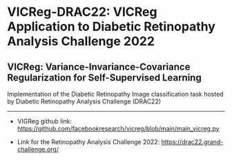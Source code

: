 # VICReg-DRAC22: VICReg Application to Diabetic Retinopathy Analysis Challenge 2022
## VICReg: Variance-Invariance-Covariance Regularization for Self-Supervised Learning
Implementation of the Diabetic Retinopathy Image classification task hosted by Diabetic Retinopathy Analysis Challenge (DRAC22)
___


* VIGReg github link:
https://github.com/facebookresearch/vicreg/blob/main/main_vicreg.py

* Link for the Retinopathy Analysis Challenge 2022:
https://drac22.grand-challenge.org/

